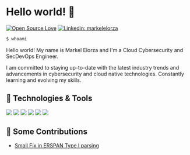 # Hello world! 👋

[![Open Source Love](https://badges.frapsoft.com/os/v1/open-source.svg?v=102)](https://github.com/ellerbrock/open-source-badge/)
[![Linkedin: markelelorza](https://img.shields.io/badge/-markelelorza-blue?style=flat-square&logo=Linkedin&logoColor=white&link=https://www.linkedin.com/in/markelelorza/)](https://www.linkedin.com/in/markelelorza/)


```bash
$ whoami
```
Hello world! My name is Markel Elorza and I'm a Cloud Cybersecurity and SecDevOps Engineer.

I am committed to staying up-to-date with the latest industry trends and advancements in cybersecurity and cloud native technologies. Constantly learning and evolving my skills.




## 🔧 Technologies & Tools

![](https://img.shields.io/badge/OS-Linux-informational?style=flat&logo=linux&logoColor=white&color=6aa6f8)
![](https://img.shields.io/badge/Code-Python-informational?style=flat&logo=python&logoColor=white&color=6aa6f8)
![](https://img.shields.io/badge/Shell-Bash-informational?style=flat&logo=gnu-bash&logoColor=white&color=6aa6f8)
![](https://img.shields.io/badge/Tools-Kubernetes-informational?style=flat&logo=kubernetes&logoColor=white&color=6aa6f8)
![](https://img.shields.io/badge/Tools-Docker-informational?style=flat&logo=docker&logoColor=white&color=6aa6f8)
![](https://img.shields.io/badge/Cloud-AWS-informational?style=flat&logo=amazonaws&logoColor=white&color=6aa6f8)


## 🤝 Some Contributions

- [Small Fix in ERSPAN Type I parsing](https://github.com/zeek/zeek/pull/1445)
